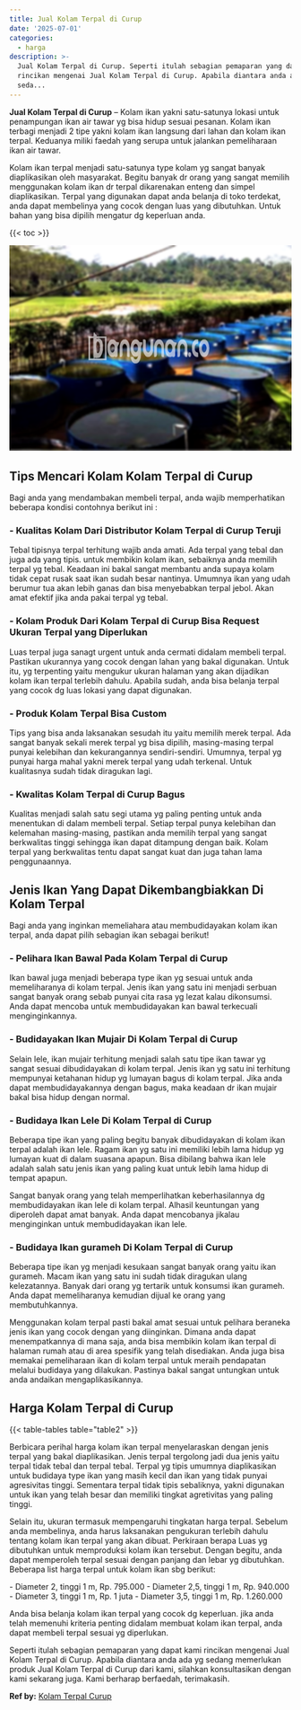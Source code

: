 ```yaml
---
title: Jual Kolam Terpal di Curup
date: '2025-07-01'
categories:
  - harga
description: >-
  Jual Kolam Terpal di Curup. Seperti itulah sebagian pemaparan yang dapat kami
  rincikan mengenai Jual Kolam Terpal di Curup. Apabila diantara anda ada yg
  seda...
---
```


**Jual Kolam Terpal di Curup** – Kolam ikan yakni satu-satunya lokasi untuk penampungan ikan air tawar yg bisa hidup sesuai pesanan. Kolam ikan terbagi menjadi 2 tipe yakni kolam ikan langsung dari lahan dan kolam ikan terpal. Keduanya miliki faedah yang serupa untuk jalankan pemeliharaan ikan air tawar.

Kolam ikan terpal menjadi satu-satunya type kolam yg sangat banyak diaplikasikan oleh masyarakat. Begitu banyak dr orang yang sangat memilih menggunakan kolam ikan dr terpal dikarenakan enteng dan simpel diaplikasikan. Terpal yang digunakan dapat anda belanja di toko terdekat, anda dapat membelinya yang cocok dengan luas yang dibutuhkan. Untuk bahan yang bisa dipilih mengatur dg keperluan anda.

{{< toc >}}

![Jual Kolam Terpal di Curup](/images/jual-kolam-terpal-08.png)

## Tips Mencari Kolam Kolam Terpal di Curup

Bagi anda yang mendambakan membeli terpal, anda wajib memperhatikan beberapa kondisi contohnya berikut ini :

### \- Kualitas Kolam Dari Distributor Kolam Terpal di Curup Teruji

Tebal tipisnya terpal terhitung wajib anda amati. Ada terpal yang tebal dan juga ada yang tipis. untuk membikin kolam ikan, sebaiknya anda memilih terpal yg tebal. Keadaan ini bakal sangat membantu anda supaya kolam tidak cepat rusak saat ikan sudah besar nantinya. Umumnya ikan yang udah berumur tua akan lebih ganas dan bisa menyebabkan terpal jebol. Akan amat efektif jika anda pakai terpal yg tebal.

### \- Kolam Produk Dari Kolam Terpal di Curup Bisa Request Ukuran Terpal yang Diperlukan

Luas terpal juga sanagt urgent untuk anda cermati didalam membeli terpal. Pastikan ukurannya yang cocok dengan lahan yang bakal digunakan. Untuk itu, yg terpenting yaitu mengukur ukuran halaman yang akan dijadikan kolam ikan terpal terlebih dahulu. Apabila sudah, anda bisa belanja terpal yang cocok dg luas lokasi yang dapat digunakan.

### \- Produk Kolam Terpal Bisa Custom

Tips yang bisa anda laksanakan sesudah itu yaitu memilih merek terpal. Ada sangat banyak sekali merek terpal yg bisa dipilih, masing-masing terpal punyai kelebihan dan kekurangannya sendiri-sendiri. Umumnya, terpal yg punyai harga mahal yakni merek terpal yang udah terkenal. Untuk kualitasnya sudah tidak diragukan lagi.

### \- Kwalitas Kolam Terpal di Curup Bagus

Kualitas menjadi salah satu segi utama yg paling penting untuk anda menentukan di dalam membeli terpal. Setiap terpal punya kelebihan dan kelemahan masing-masing, pastikan anda memilih terpal yang sangat berkwalitas tinggi sehingga ikan dapat ditampung dengan baik. Kolam terpal yang berkwalitas tentu dapat sangat kuat dan juga tahan lama penggunaannya.

## Jenis Ikan Yang Dapat Dikembangbiakkan Di Kolam Terpal

Bagi anda yang inginkan memeliahara atau membudidayakan kolam ikan terpal, anda dapat pilih sebagian ikan sebagai berikut!

### \- Pelihara Ikan Bawal Pada Kolam Terpal di Curup

Ikan bawal juga menjadi beberapa type ikan yg sesuai untuk anda memeliharanya di kolam terpal. Jenis ikan yang satu ini menjadi serbuan sangat banyak orang sebab punyai cita rasa yg lezat kalau dikonsumsi. Anda dapat mencoba untuk membudidayakan kan bawal terkecuali menginginkannya.

### \- Budidayakan Ikan Mujair Di Kolam Terpal di Curup

Selain lele, ikan mujair terhitung menjadi salah satu tipe ikan tawar yg sangat sesuai dibudidayakan di kolam terpal. Jenis ikan yg satu ini terhitung mempunyai ketahanan hidup yg lumayan bagus di kolam terpal. Jika anda dapat membudidayakannya dengan bagus, maka keadaan dr ikan mujair bakal bisa hidup dengan normal.

### \- Budidaya Ikan Lele Di Kolam Terpal di Curup

Beberapa tipe ikan yang paling begitu banyak dibudidayakan di kolam ikan terpal adalah ikan lele. Ragam ikan yg satu ini memiliki lebih lama hidup yg lumayan kuat di dalam suasana apapun. Bisa dibilang bahwa ikan lele adalah salah satu jenis ikan yang paling kuat untuk lebih lama hidup di tempat apapun.

Sangat banyak orang yang telah memperlihatkan keberhasilannya dg membudidayakan ikan lele di kolam terpal. Alhasil keuntungan yang diperoleh dapat amat banyak. Anda dapat mencobanya jikalau menginginkan untuk membudidayakan ikan lele.

### \- Budidaya Ikan gurameh Di Kolam Terpal di Curup

Beberapa tipe ikan yg menjadi kesukaan sangat banyak orang yaitu ikan gurameh. Macam ikan yang satu ini sudah tidak diragukan ulang kelezatannya. Banyak dari orang yg tertarik untuk konsumsi ikan gurameh. Anda dapat memeliharanya kemudian dijual ke orang yang membutuhkannya.

Menggunakan kolam terpal pasti bakal amat sesuai untuk pelihara beraneka jenis ikan yang cocok dengan yang diinginkan. Dimana anda dapat menempatkannya di mana saja, anda bisa membikin kolam ikan terpal di halaman rumah atau di area spesifik yang telah disediakan. Anda juga bisa memakai pemeliharaan ikan di kolam terpal untuk meraih pendapatan melalui budidaya yang dilakukan. Pastinya bakal sangat untungkan untuk anda andaikan mengaplikasikannya.

## Harga Kolam Terpal di Curup

{{< table-tables table="table2" >}}

Berbicara perihal harga kolam ikan terpal menyelaraskan dengan jenis terpal yang bakal diaplikasikan. Jenis terpal tergolong jadi dua jenis yaitu terpal tidak tebal dan terpal tebal. Terpal yg tipis umumnya diaplikasikan untuk budidaya type ikan yang masih kecil dan ikan yang tidak punyai agresivitas tinggi. Sementara terpal tidak tipis sebaliknya, yakni digunakan untuk ikan yang telah besar dan memiliki tingkat agretivitas yang paling tinggi.

Selain itu, ukuran termasuk mempengaruhi tingkatan harga terpal. Sebelum anda membelinya, anda harus laksanakan pengukuran terlebih dahulu tentang kolam ikan terpal yang akan dibuat. Perkiraan berapa Luas yg dibutuhkan untuk memproduksi kolam ikan tersebut. Dengan begitu, anda dapat memperoleh terpal sesuai dengan panjang dan lebar yg dibutuhkan. Beberapa list harga terpal untuk kolam ikan sbg berikut:

\- Diameter 2, tinggi 1 m, Rp. 795.000 - Diameter 2,5, tinggi 1 m, Rp. 940.000 - Diameter 3, tinggi 1 m, Rp. 1 juta - Diameter 3,5, tinggi 1 m, Rp. 1.260.000

Anda bisa belanja kolam ikan terpal yang cocok dg keperluan. jika anda telah memenuhi kriteria penting didalam membuat kolam ikan terpal, anda dapat membeli terpal sesuai yg diperlukan.

Seperti itulah sebagian pemaparan yang dapat kami rincikan mengenai Jual Kolam Terpal di Curup. Apabila diantara anda ada yg sedang memerlukan produk Jual Kolam Terpal di Curup dari kami, silahkan konsultasikan dengan kami sekarang juga. Kami berharap berfaedah, terimakasih.

**Ref by:** [Kolam Terpal Curup](https://id.wikipedia.org/wiki/Kolam)
